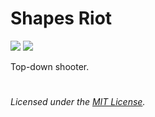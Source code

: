 # Shapes Riot

[![](https://img.shields.io/circleci/project/github/kiwixz/shapes_riot/master.svg)](https://circleci.com/gh/kiwixz/shapes_riot/)
[![](https://img.shields.io/github/repo-size/kiwixz/shapes_riot.svg)](https://github.com/kiwixz/shapes_riot/archive/master.zip)


Top-down shooter.


#

_Licensed under the [MIT License](LICENSE)._

